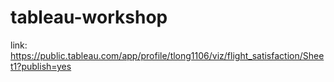 # tableau-workshop

link: https://public.tableau.com/app/profile/tlong1106/viz/flight_satisfaction/Sheet1?publish=yes